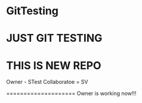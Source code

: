 # GitTesting
JUST GIT TESTING
========================
THIS IS NEW REPO
========================
Owner - STest
Collaboratoe = SV

====================
Owner is working now!!!